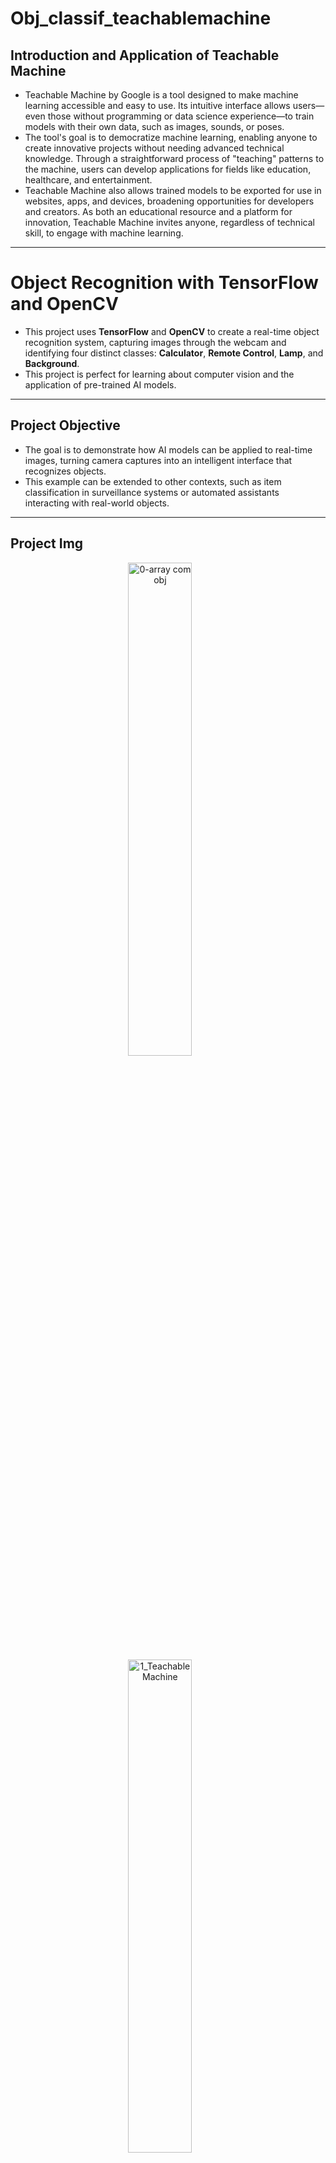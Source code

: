 # Obj_classif_teachablemachine

## Introduction and Application of Teachable Machine

- Teachable Machine by Google is a tool designed to make machine learning accessible and easy to use. Its intuitive interface allows users—even those without programming or data science experience—to train models with their own data, such as images, sounds, or poses.
- The tool's goal is to democratize machine learning, enabling anyone to create innovative projects without needing advanced technical knowledge. Through a straightforward process of "teaching" patterns to the machine, users can develop applications for fields like education, healthcare, and entertainment.
- Teachable Machine also allows trained models to be exported for use in websites, apps, and devices, broadening opportunities for developers and creators. As both an educational resource and a platform for innovation, Teachable Machine invites anyone, regardless of technical skill, to engage with machine learning.

---

# Object Recognition with TensorFlow and OpenCV

 - This project uses **TensorFlow** and **OpenCV** to create a real-time object recognition system, capturing images through the webcam and identifying four distinct classes: **Calculator**, **Remote Control**, **Lamp**, and **Background**.
 - This project is perfect for learning about computer vision and the application of pre-trained AI models.

---

## Project Objective

- The goal is to demonstrate how AI models can be applied to real-time images, turning camera captures into an intelligent interface that recognizes objects.
- This example can be extended to other contexts, such as item classification in surveillance systems or automated assistants interacting with real-world objects.

---


## Project Img

<div align="center">
    <img src="img_Teachable Machine/0-array com obj.jpg" style="width: 45%; margin-right: 5%;" alt="0-array com obj">
    <img src="img_Teachable Machine/1_Teachable Machine.png" style="width: 45%; margin-right: 5%;" alt="1_Teachable Machine">
  <br/>
  <br/>
   <img src="img_Teachable Machine/01-detec obj .jpg" style="width: 45%; margin-right: 5%;" alt="01-detec obj">
   <img src="img_Teachable Machine/2_Teachable Machine.png" style="width: 45%; margin-right: 5%;" alt="2_Teachable Machine">
   <br/>
   <br/>
   <img src="img_Teachable Machine/02-detec ob calc.jpg" style="width: 45%; margin-right: 5%;" alt="02-detec ob calc">
   <img src="img_Teachable Machine/3_Teachable Machine.png" style="width: 45%; margin-right: 5%;" alt="3_Teachable Machine">
   <br/>
   <br/>
   <img src="img_Teachable Machine/03- detec obh.jpg" style="width: 45%; margin-right: 5%;" alt="03- detec obh">
   <img src="img_Teachable Machine/4_Teachable Machine.png" style="width: 45%; margin-right: 5%;" alt="4_Teachable Machine">
   <br/>
 <br/>
   <img src="img_Teachable Machine/5_Teachable Machine.png" style="width: 45%; margin-right: 5%;" alt="5_Teachable Machine">
   <img src="img_Teachable Machine/6_ Teachable Machines_rec_caneta.png" style="width: 45%; margin-right: 5%;" alt="6_ Teachable Machines_rec_caneta">
   <br/>
</div>

---

## Features

- Real-time video capture using the system's webcam
- Image classification into four categories: Calculator, Remote Control, Lamp, and Background
- Display of the identified object’s name overlaid on the captured image

## Technologies Used

- **TensorFlow**: To load and run the deep learning model.
- **OpenCV**: For image manipulation and real-time video capture.
- **NumPy**: For array manipulation and mathematical operations.
- **Keras**: For handling the trained model in `.h5` format.

## Prerequisites

To run the project, you will need:

- **Python 3.8**
- Libraries: TensorFlow, OpenCV, and NumPy. To install, run:

 ```bash
pip install keras==2.9.0
pip install tensorflow==2.9.1
pip install h5py==3.11.0
pip install numpy
pip install opencv-python

 ```
  
 ```bash
 pip install tensorflow opencv-python numpy
Code Structure
The main code is organized as follows:
python
Copiar código
# Import necessary libraries
import numpy as np
import cv2
import tensorflow as tf
from keras.models import load_model
```

## Display the TensorFlow version

```bash
print(tf.__version__)
```

## Load the saved deep learning model from the .h5 file

```bash
model = load_model('Model/Keras_model.h5')
```

## Create a NumPy array for the input image

```bash
data = np.ndarray(shape=(1, 224, 224, 3), dtype=np.float32)
```

## Initialize video capture

```bash
cap = cv2.VideoCapture(0)
```

## Recognizable classes by the model

```bash
classes = ['CALCULATOR', 'REMOTE', 'LAMP', 'BACKGROUND']
```

## Loop to capture and process the video

 ```bash
while True:
    success, img = cap.read()
    imgS = cv2.resize(img, (224, 224))  # Resize image
    image_array = np.asarray(imgS)
    normalized_image_array = (image_array.astype(np.float32) / 127.0) - 1  # Normalize pixels
    data[0] = normalized_image_array  # Set the input array
    prediction = model.predict(data)  # Make a prediction
    indexVal = np.argmax(prediction)  # Find the index of the class with the highest probability
 ```

 ## Display the class name on the video

 ```bash
    cv2.putText(img, str(classes[indexVal]), (50, 50), cv2.FONT_HERSHEY_COMPLEX, 2, (0, 255, 0), 2)
    print(classes[indexVal])  # Print to console
```

```bash
    cv2.imshow('img', img)  # Show the video frame
    cv2.waitKey(1)  # Wait 1 millisecond
```
    
    
     
### Detailed Explanation

- Library Import: Imports the libraries required for array manipulation, video, and AI model loading.
- Model Loading: Loads the pre-trained model from an .h5 file.
- Video Capture: Starts video capture using the device’s camera.
- Pre-processing: Resizes and normalizes each video frame to be compatible with the model.
- Prediction: The model processes the image and predicts the class with the highest probability.
- Real-time Display: Overlays the recognized object’s name on the webcam image and displays it.


### How to Run the Project
1.	Clone this repository:
bash
Copiar código
```bash
git clone https://github.com/your_username/repository_name.git
```
3.	Access the project directory:
bash
Copiar código
cd repository_name
4.	Run the script:
bash
Copiar código
python your_script.py
When you run the script, a video window will display the webcam feed. Whenever an object is recognized, the class name will be overlaid on the image.

---

#### Example Result
When detecting a Calculator, the system will display “CALCULATOR” on the screen. Examples:
 - objectivec
 - Copiar código
 - CALCULATOR
 - REMOTE

 ---
 
#### Possible Expansions
This project can be expanded to support more classes and different types of objects. Other ideas include:
•	Adding new object classes in model training
•	Using an external camera to capture objects in larger environments
•	Implementing alerts or automated actions when a specific class is recognized
Contributing
---

### Contributions are welcome! If you have improvement ideas or want to fix an issue, please:
1.	Fork the project.
2.	Create a branch for your feature (git checkout -b my-feature).
3.	Commit your changes (git commit -m 'Add new feature').
4.	Push to the branch (git push origin my-feature).
5.	Open a pull request.
---

## License

This project is licensed under the MIT License. See the `LICENSE` file for more details.

---


### 📦 Contribution

 - Feel free to contribute by submitting pull requests or reporting issues.

- #### My LinkedIn - [![Linkedin Badge](https://img.shields.io/badge/-LucianaDiemert-blue?style=flat-square&logo=Linkedin&logoColor=white&link=https://www.linkedin.com/in/lucianadiemert/)](https://www.linkedin.com/in/lucianadiemert/)

#### Contact

<img align="left" src="https://www.github.com/ludiemert.png?size=150">

#### [**Luciana Diemert**](https://github.com/ludiemert)

🛠 Full-Stack Developer <br>
🖥️ Python Enthusiast | Computer Vision | AI Integrations <br>
📍 São Jose dos Campos – SP, Brazil

<a href="https://www.linkedin.com/in/lucianadiemert" target="_blank"><img src="https://img.shields.io/badge/LinkedIn-0077B5?style=flat&logo=linkedin&logoColor=white" alt="LinkedIn Badge" height="25"></a>&nbsp;
<a href="mailto:lucianadiemert@gmail.com" target="_blank"><img src="https://img.shields.io/badge/Gmail-D14836?style=flat&logo=gmail&logoColor=white" alt="Gmail Badge" height="25"></a>&nbsp;
<a href="#"><img src="https://img.shields.io/badge/Discord-%237289DA.svg?logo=discord&logoColor=white" title="LuDiem#0654" alt="Discord Badge" height="25"></a>&nbsp;
<a href="https://www.github.com/ludiemert" target="_blank"><img src="https://img.shields.io/badge/GitHub-100000?style=flat&logo=github&logoColor=white" alt="GitHub Badge" height="25"></a>&nbsp;

<br clear="left"/>

